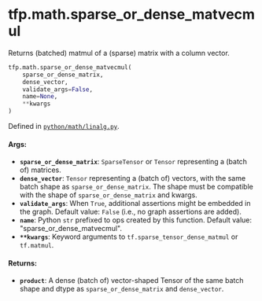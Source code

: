 <div itemscope itemtype="http://developers.google.com/ReferenceObject">
<meta itemprop="name" content="tfp.math.sparse_or_dense_matvecmul" />
<meta itemprop="path" content="Stable" />
</div>

# tfp.math.sparse_or_dense_matvecmul

Returns (batched) matmul of a (sparse) matrix with a column vector.

``` python
tfp.math.sparse_or_dense_matvecmul(
    sparse_or_dense_matrix,
    dense_vector,
    validate_args=False,
    name=None,
    **kwargs
)
```



Defined in [`python/math/linalg.py`](https://github.com/tensorflow/probability/tree/master/tensorflow_probability/python/math/linalg.py).

<!-- Placeholder for "Used in" -->

#### Args:

* <b>`sparse_or_dense_matrix`</b>: `SparseTensor` or `Tensor` representing a (batch of)
    matrices.
* <b>`dense_vector`</b>: `Tensor` representing a (batch of) vectors, with the same
    batch shape as `sparse_or_dense_matrix`. The shape must be compatible with
    the shape of `sparse_or_dense_matrix` and kwargs.
* <b>`validate_args`</b>: When `True`, additional assertions might be embedded in the
    graph.
    Default value: `False` (i.e., no graph assertions are added).
* <b>`name`</b>: Python `str` prefixed to ops created by this function.
    Default value: "sparse_or_dense_matvecmul".
* <b>`**kwargs`</b>: Keyword arguments to `tf.sparse_tensor_dense_matmul` or
    `tf.matmul`.


#### Returns:

* <b>`product`</b>: A dense (batch of) vector-shaped Tensor of the same batch shape and
  dtype as `sparse_or_dense_matrix` and `dense_vector`.